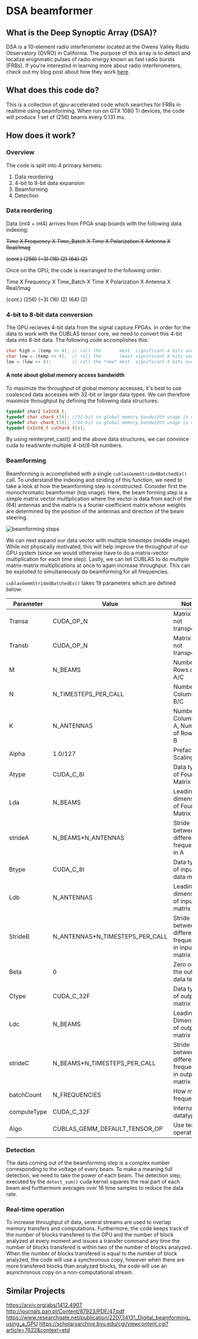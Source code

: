 # DSA beamformer

## What is the Deep Synoptic Array (DSA)?
DSA is a 10-element radio interferometer located at the Owens Valley Radio Observatory (OVRO) in California. The purpose of this array is to detect and localize enignmatic pulses of radio energy known as fast radio bursts (FRBs). If you're interested in learning more about radio interferometers, check out my blog post about how they work [here](https://devincody.github.io/Blog/2018/02/27/An-Introduction-to-Radio-Interferometry-for-Engineers.html). 

## What does this code do?
This is a collection of gpu-accelerated code which searches for FRBs in realtime using beamforming. When run on GTX 1080 Ti devices, the code will produce 1 set of (256) beams every 0.131 ms.

## How does it work?

### Overview
The code is split into 4 primary kernels:
1. Data reordering
2. 4-bit to 8-bit data expansion
3. Beamforming
4. Detection

### Data reordering
Data (int4 + int4) arrives from FPGA snap boards with the following data indexing:

~~Time   X  Frequency X Time_Batch X Time X Polarization X Antenna X Real/Imag~~

~~(cont.)      (256)	      (~3)      (16) 	     (2)	       (64) 	    (2)~~

Once on the GPU, the code is rearranged to the following order:

Time   X  Frequency X Time_Batch X Time X Polarization X Antenna X Real/Imag

(cont.)      (256)	      (~3)      (16) 	     (2)	       (64) 	    (2)

### 4-bit to 8-bit data conversion
The GPU recieves 4-bit data from the signal capture FPGAs. In order for the data to work with the CUBLAS tensor core, we need to convert this 4-bit data into 8-bit data. The following code accomplishes this:

```c++
char high = (temp >> 4); // roll the       most  significant 4 bits over the least significant 4 bits
char low = (temp << 4);  // roll the       least significant 4 bits over the most  significant 4 bits
low = (low >> 4);        // roll the *new* most  significant 4 bits over the least significant 4 bits
 ```

#### A note about global memory access bandwidth
To maximize the throughput of global memory accesses, it's best to use coalesced data accesses with 32-bit or larger data types. We can therefore maximize throughput by defining the following data structures:

```c++
typedef char2 CxInt8_t;
typedef char char4_t[4]; //32-bit so global memory bandwidth usage is optimal
typedef char char8_t[8]; //64-bit so global memory bandwidth usage is optimal
typedef CxInt8_t cuChar4_t[4];
```

By using reinterpret_cast() and the above data structures, we can convince cuda to read/write multiple 4-bit/8-bit numbers.

### Beamforming
Beamforming is accomplished with a single `cublasGemmStridedBatchedEx()` call. To understand the indexing and striding of this function, we need to take a look at how the beamforming step is constructed. Consider first the monochromatic beamformer (top image). Here, the beam forming step is a simple matrix vector multiplication where the vector is data from each of the (64) antennas and the matrix is a fourier coefficient matrix whose weights are determined by the position of the antennas and direction of the beam steering. 

![beamforming steps](https://github.com/devincody/DSAbeamformer/blob/docs/images/Beamforming%20steps.png "Beamforming Steps")

We can next expand our data vector with multiple timesteps (middle image). While not physically motivated, this will help improve the throughput of our GPU system (since we would otherwise have to do a matrix-vector multiplication for each time step). Lastly, we can tell CUBLAS to do multiple matrix-matrix multiplications at once to again increase throughput. This can be exploited to simultaneously do beamforming for all frequencies.

`cublasGemmStridedBatchedEx()` takes 19 parameters which are defined below:

| Parameter   | Value                           | Notes                                                 |
|-------------|---------------------------------|-------------------------------------------------------|
| Transa      | CUDA_OP_N                       | Matrix A is not transposed                            |
| Transb      | CUDA_OP_N                       | Matrix B is not transposed                            |
| M           | N_BEAMS                         | Number of Rows of A/C                                 |
| N           | N_TIMESTEPS_PER_CALL            | Number of Columns of B/C                              |
| K           | N_ANTENNAS                      | Number of Columns of A, Number of Rows in B           |
| Alpha       | 1.0/127                         | Prefactor Scaling                                     |
| Atype       | CUDA_C_8I                       | Data type of Fourier Matrix                           |
| Lda         | N_BEAMS                         | Leading dimension of Fourier Matrix                   |
| strideA     | N_BEAMS*N_ANTENNAS              | Stride between different frequencies in A             |
| Btype       | CUDA_C_8I                       | Data type of input data matrix                        |
| Ldb         | N_ANTENNAS                      | Leading dimension of input matrix                     |
| StrideB     | N_ANTENNAS*N_TIMESTEPS_PER_CALL | Stride between different frequencies in input matrix  |
| Beta        | 0                               | Zero out the output data tensor                       |
| Ctype       | CUDA_C_32F                      | Data type of output matrix                            |
| Ldc         | N_BEAMS                         | Leading Dimension of output matrix                    |
| strideC     | N_BEAMS*N_TIMESTEPS_PER_CALL    | Stride between different frequencies in output matrix |
| batchCount  | N_FREQUENCIES                   | How many frequencies                                  |
| computeType | CUDA_C_32F                      | Internal datatype                                     |
| Algo        | CUBLAS_GEMM_DEFAULT_TENSOR_OP   | Use tensor operations                                 |


### Detection
The data coming out of the beamforming step is a complex number corresponding to the voltage of every beam. To make a meaning full detection, we need to take the power of each beam. The detection step, executed by the `detect_sum()` cuda kernel squares the real part of each beam and furthermore averages over 16 time samples to reduce the data rate.


### Real-time operation
To increase throughput of data, several streams are used to overlap memory transfers and computations. Furthermore, the code keeps track of the number of blocks transfered to the GPU and the number of block analyzed at every moment and issues a transfer command any time the number of blocks transfered is within two of the number of blocks analyzed. When the number of blocks transfered is equal to the number of block analyzed, the code will use a synchronous copy, however when there are more transfered blocks than analyzed blocks, the code will use an asynchronous copy on a non-computational stream.

## Similar Projects
https://arxiv.org/abs/1412.4907
http://journals.pan.pl/Content/87923/PDF/47.pdf
https://www.researchgate.net/publication/220734131_Digital_beamforming_using_a_GPU
https://scholarsarchive.byu.edu/cgi/viewcontent.cgi?article=7622&context=etd
